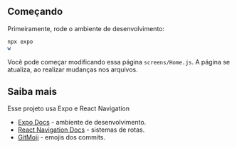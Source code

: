 ## Começando

Primeiramente, rode o ambiente de desenvolvimento:

```bash
npx expo
w
```

Você pode começar modificando essa página `screens/Home.js`. A página se atualiza, ao realizar mudanças nos arquivos.


## Saiba mais

Esse projeto usa Expo e React Navigation

- [Expo Docs](https://docs.expo.dev/) - ambiente de desenvolvimento.
- [React Navigation Docs](https://reactnavigation.org/docs/getting-started) - sistemas de rotas.
- [GitMoji](https://gitmoji.dev/) - emojis dos commits.